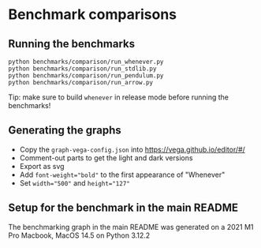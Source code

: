 # Benchmark comparisons

## Running the benchmarks

```shell
python benchmarks/comparison/run_whenever.py
python benchmarks/comparison/run_stdlib.py
python benchmarks/comparison/run_pendulum.py
python benchmarks/comparison/run_arrow.py
```

Tip: make sure to build `whenever` in release mode before running the benchmarks!

## Generating the graphs

- Copy the `graph-vega-config.json` into https://vega.github.io/editor/#/
- Comment-out parts to get the light and dark versions
- Export as svg
- Add `font-weight="bold"` to the first appearance of "Whenever"
- Set `width="500"` and `height="127"`

## Setup for the benchmark in the main README

The benchmarking graph in the main README was generated on
a 2021 M1 Pro Macbook, MacOS 14.5 on Python 3.12.2
